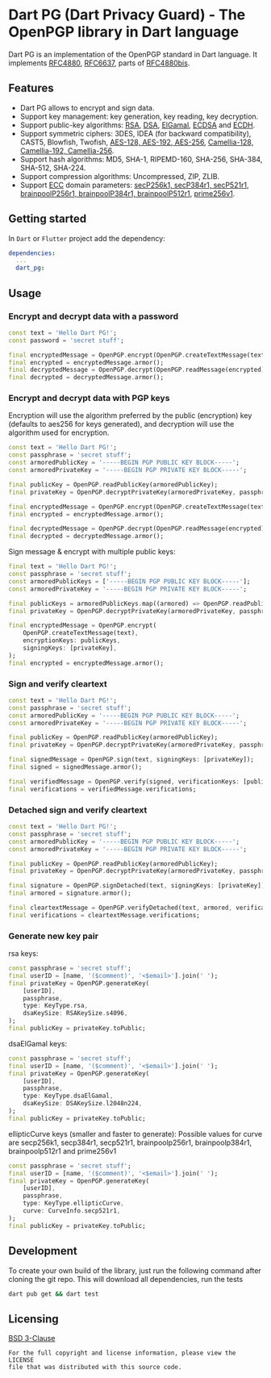 Dart PG (Dart Privacy Guard) - The OpenPGP library in Dart language
===================================================================
Dart PG is an implementation of the OpenPGP standard in Dart language.
It implements [RFC4880](https://www.rfc-editor.org/rfc/rfc4880), [RFC6637](https://www.rfc-editor.org/rfc/rfc6637),
parts of [RFC4880bis](https://datatracker.ietf.org/doc/html/draft-ietf-openpgp-rfc4880bis).

## Features
* Dart PG allows to encrypt and sign data.
* Support key management: key generation, key reading, key decryption.
* Support public-key algorithms: [RSA](https://en.wikipedia.org/wiki/RSA_(cryptosystem)),
  [DSA](https://en.wikipedia.org/wiki/Digital_Signature_Algorithm),
  [ElGamal](https://en.wikipedia.org/wiki/ElGamal_encryption),
  [ECDSA](https://en.wikipedia.org/wiki/Elliptic_Curve_Digital_Signature_Algorithm)
  and [ECDH](https://en.wikipedia.org/wiki/Elliptic-curve_Diffie%E2%80%93Hellman).
* Support symmetric ciphers: 3DES, IDEA (for backward compatibility), CAST5, Blowfish, Twofish,
  [AES-128, AES-192, AES-256](https://en.wikipedia.org/wiki/Advanced_Encryption_Standard),
  [Camellia-128, Camellia-192, Camellia-256](https://en.wikipedia.org/wiki/Camellia_(cipher)).
* Support hash algorithms: MD5, SHA-1, RIPEMD-160, SHA-256, SHA-384, SHA-512, SHA-224.
* Support compression algorithms: Uncompressed, ZIP, ZLIB.
* Support [ECC](https://en.wikipedia.org/wiki/Elliptic-curve_cryptography) domain parameters:
  [secP256k1, secP384r1, secP521r1](https://www.rfc-editor.org/rfc/rfc6090),
  [brainpoolP256r1, brainpoolP384r1, brainpoolP512r1](https://www.rfc-editor.org/rfc/rfc5639),
  [prime256v1](https://www.secg.org/sec2-v2.pdf).

## Getting started
In `Dart` or `Flutter` project add the dependency:
```yml
dependencies:
  ...
  dart_pg:
```

## Usage

### Encrypt and decrypt data with a password
```dart
const text = 'Hello Dart PG!';
const password = 'secret stuff';

final encryptedMessage = OpenPGP.encrypt(OpenPGP.createTextMessage(text), passwords: [password]);
final encrypted = encryptedMessage.armor();
final decryptedMessage = OpenPGP.decrypt(OpenPGP.readMessage(encrypted), passwords: [password]);
final decrypted = decryptedMessage.armor();
```

### Encrypt and decrypt data with PGP keys
Encryption will use the algorithm preferred by the public (encryption) key (defaults to aes256 for keys generated),
and decryption will use the algorithm used for encryption.
```dart
const text = 'Hello Dart PG!';
const passphrase = 'secret stuff';
const armoredPublicKey = '-----BEGIN PGP PUBLIC KEY BLOCK-----';
const armoredPrivateKey = '-----BEGIN PGP PRIVATE KEY BLOCK-----';

final publicKey = OpenPGP.readPublicKey(armoredPublicKey);
final privateKey = OpenPGP.decryptPrivateKey(armoredPrivateKey, passphrase);

final encryptedMessage = OpenPGP.encrypt(OpenPGP.createTextMessage(text), encryptionKeys: [publicKey]);
final encrypted = encryptedMessage.armor();

final decryptedMessage = OpenPGP.decrypt(OpenPGP.readMessage(encrypted), decryptionKeys: [privateKey]);
final decrypted = decryptedMessage.armor();
```

Sign message & encrypt with multiple public keys:
```dart
final text = 'Hello Dart PG!';
const passphrase = 'secret stuff';
const armoredPublicKeys = ['-----BEGIN PGP PUBLIC KEY BLOCK-----'];
const armoredPrivateKey = '-----BEGIN PGP PRIVATE KEY BLOCK-----';

final publicKeys = armoredPublicKeys.map((armored) => OpenPGP.readPublicKey(armored));
final privateKey = OpenPGP.decryptPrivateKey(armoredPrivateKey, passphrase);

final encryptedMessage = OpenPGP.encrypt(
    OpenPGP.createTextMessage(text),
    encryptionKeys: publicKeys,
    signingKeys: [privateKey],
);
final encrypted = encryptedMessage.armor();
```

### Sign and verify cleartext
```dart
const text = 'Hello Dart PG!';
const passphrase = 'secret stuff';
const armoredPublicKey = '-----BEGIN PGP PUBLIC KEY BLOCK-----';
const armoredPrivateKey = '-----BEGIN PGP PRIVATE KEY BLOCK-----';

final publicKey = OpenPGP.readPublicKey(armoredPublicKey);
final privateKey = OpenPGP.decryptPrivateKey(armoredPrivateKey, passphrase);

final signedMessage = OpenPGP.sign(text, signingKeys: [privateKey]);
final signed = signedMessage.armor();

final verifiedMessage = OpenPGP.verify(signed, verificationKeys: [publicKey]);
final verifications = verifiedMessage.verifications;
```

### Detached sign and verify cleartext
```dart
const text = 'Hello Dart PG!';
const passphrase = 'secret stuff';
const armoredPublicKey = '-----BEGIN PGP PUBLIC KEY BLOCK-----';
const armoredPrivateKey = '-----BEGIN PGP PRIVATE KEY BLOCK-----';

final publicKey = OpenPGP.readPublicKey(armoredPublicKey);
final privateKey = OpenPGP.decryptPrivateKey(armoredPrivateKey, passphrase);

final signature = OpenPGP.signDetached(text, signingKeys: [privateKey]);
final armored = signature.armor();

final cleartextMessage = OpenPGP.verifyDetached(text, armored, verificationKeys: [publicKey]);
final verifications = cleartextMessage.verifications;
```

### Generate new key pair
rsa keys:
```dart
const passphrase = 'secret stuff';
final userID = [name, '($comment)', '<$email>'].join(' ');
final privateKey = OpenPGP.generateKey(
    [userID],
    passphrase,
    type: KeyType.rsa,
    dsaKeySize: RSAKeySize.s4096,
);
final publicKey = privateKey.toPublic;
```

dsaElGamal keys:
```dart
const passphrase = 'secret stuff';
final userID = [name, '($comment)', '<$email>'].join(' ');
final privateKey = OpenPGP.generateKey(
    [userID],
    passphrase,
    type: KeyType.dsaElGamal,
    dsaKeySize: DSAKeySize.l2048n224,
);
final publicKey = privateKey.toPublic;
```

ellipticCurve keys (smaller and faster to generate): Possible values for curve are
secp256k1, secp384r1, secp521r1, brainpoolp256r1, brainpoolp384r1, brainpoolp512r1 and prime256v1
```dart
const passphrase = 'secret stuff';
final userID = [name, '($comment)', '<$email>'].join(' ');
final privateKey = OpenPGP.generateKey(
    [userID],
    passphrase,
    type: KeyType.ellipticCurve,
    curve: CurveInfo.secp521r1,
);
final publicKey = privateKey.toPublic;
```

## Development
To create your own build of the library, just run the following command after cloning the git repo.
This will download all dependencies, run the tests
```bash
dart pub get && dart test
```

## Licensing
[BSD 3-Clause](LICENSE)

    For the full copyright and license information, please view the LICENSE
    file that was distributed with this source code.
